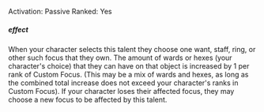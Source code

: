 Activation: Passive
Ranked: Yes
##### effect
When your character selects this talent they choose one want, staff, ring, or other such focus that they own. The amount of wards or hexes (your character's choice) that they can have on that object is increased by 1 per rank of Custom Focus. (This may be a mix of wards and hexes, as long as the combined total increase does not exceed your character's ranks in Custom Focus). If your character loses their affected focus, they may choose a new focus to be affected by this talent.